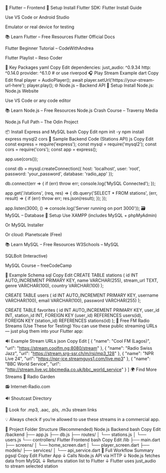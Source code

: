 📱 Flutter – Frontend
🔧 Setup
Install Flutter SDK: Flutter Install Guide

Use VS Code or Android Studio

Emulator or real device for testing

📚 Learn Flutter – Free Resources
Flutter Official Docs

Flutter Beginner Tutorial – CodeWithAndrea

Flutter Playlist – Reso Coder

🔌 Key Packages
yaml
Copy
Edit
dependencies:
  just_audio: ^0.9.34
  http: ^0.14.0
  provider: ^6.1.0 # or use riverpod
🎧 Play Stream Example
dart
Copy
Edit
final player = AudioPlayer();
await player.setUrl('https://your-stream-url-here');
player.play();
🌐 Node.js – Backend API
🔧 Setup
Install Node.js: Node.js Website

Use VS Code or any code editor

📚 Learn Node.js – Free Resources
Node.js Crash Course – Traversy Media

Node.js Full Path – The Odin Project

📦 Install Express and MySQL
bash
Copy
Edit
npm init -y
npm install express mysql2 cors
🚀 Sample Backend Code (Stations API)
js
Copy
Edit
const express = require('express');
const mysql = require('mysql2');
const cors = require('cors');
const app = express();

app.use(cors());

const db = mysql.createConnection({
  host: 'localhost',
  user: 'root',
  password: 'your_password',
  database: 'radio_app'
});

db.connect(err => {
  if (err) throw err;
  console.log('MySQL Connected');
});

app.get('/stations', (req, res) => {
  db.query('SELECT * FROM stations', (err, result) => {
    if (err) throw err;
    res.json(result);
  });
});

app.listen(3000, () => console.log('Server running on port 3000'));
🗃️ MySQL – Database
🔧 Setup
Use XAMPP (includes MySQL + phpMyAdmin)

Or MySQL Installer

Or cloud: Planetscale (Free)

📚 Learn MySQL – Free Resources
W3Schools – MySQL

SQLBolt (Interactive)

MySQL Course – freeCodeCamp

🧩 Example Schema
sql
Copy
Edit
CREATE TABLE stations (
  id INT AUTO_INCREMENT PRIMARY KEY,
  name VARCHAR(255),
  stream_url TEXT,
  genre VARCHAR(100),
  country VARCHAR(100)
);

CREATE TABLE users (
  id INT AUTO_INCREMENT PRIMARY KEY,
  username VARCHAR(100),
  email VARCHAR(100),
  password VARCHAR(255)
);

CREATE TABLE favorites (
  id INT AUTO_INCREMENT PRIMARY KEY,
  user_id INT,
  station_id INT,
  FOREIGN KEY (user_id) REFERENCES users(id),
  FOREIGN KEY (station_id) REFERENCES stations(id)
);
📡 Free FM Radio Streams (Use These for Testing)
You can use these public streaming URLs — just plug them into your Flutter app:

🔊 Example Stream URLs
json
Copy
Edit
[
  {
    "name": "Cool FM (Lagos)",
    "url": "https://stream.coolfm.ng:8080/stream"
  },
  {
    "name": "Radio Swiss Jazz",
    "url": "https://stream.srg-ssr.ch/m/rsj/mp3_128"
  },
  {
    "name": "NPR Live 24",
    "url": "https://npr-ice.streamguys1.com/live.mp3"
  },
  {
    "name": "BBC World Service",
    "url": "http://stream.live.vc.bbcmedia.co.uk/bbc_world_service"
  }
]
🌍 Find More Streams
🌱 Radio Garden

📻 Internet-Radio.com

🔊 Shoutcast Directory

🧾 Look for .mp3, .aac, .pls, .m3u stream links

💡 Always check if you’re allowed to use these streams in a commercial app.

🧱 Project Folder Structure (Recommended)
Node.js Backend
bash
Copy
Edit
/backend
├── app.js
├── db.js
├── routes/
│   └── stations.js
│   └── users.js
└── controllers/
Flutter Frontend
bash
Copy
Edit
/lib
├── main.dart
├── screens/
│   └── home_screen.dart
│   └── player_screen.dart
├── models/
├── services/
│   └── api_service.dart
📌 Full Workflow Summary
pgsql
Copy
Edit
Flutter App
  ↓
Calls Node.js API via HTTP
  ↓
Node.js fetches data from MySQL
  ↓
Returns station list to Flutter
  ↓
Flutter uses just_audio to stream selected station
